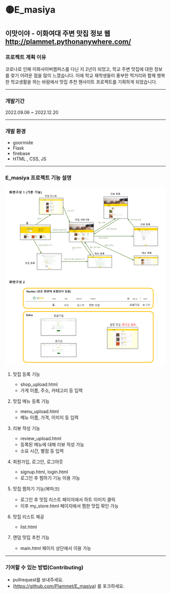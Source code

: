 # 🟡E_masiya
이맛이야 - 이화여대 주변 맛집 정보 웹  
http://plammet.pythonanywhere.com/
---

### 프로젝트 계획 이유
코로나로 인해 이화사이버캠퍼스를 다닌 지 2년이 되었고, 학교 주변 맛집에 대한 정보를 찾기 어려운 점을 많이 느꼈습니다. 
이에 학교 재학생들이 풍부한 먹거리와 함께 행복한 학교생활을 하는 바람에서 맛집 추천 웬사이트 프로젝트를 기획하게 되었습니다.

---
### 개발기간
2022.09.06 ~ 2022.12.20

---
### 개발 환경
- goormide
- Flask
- firebase
- HTML , CSS, JS

---

### E_masiya 프로젝트 기능 설명

![pages](./화면구성1.png)
![pages](./화면구성2.png)

1. 맛집 등록 기능
    - shop_upload.html
    - 가게 이름, 주소, 카테고리 등 입력

2. 맛집 메뉴 등록 기능
    - menu_upload.html
    - 메뉴 이름, 가격, 이미지 등 입력

3. 리뷰 작성 기능
    - review_upload.html
    - 등록된 메뉴에 대해 리뷰 작성 가능
    - 소요 시간, 별점 등 입력

4.  회원가입, 로그인, 로그아웃
    - signup.html, login.html
    - 로그인 후 찜하기 기능 이용 가능

5. 맛집 찜하기 기능(북마크)
    - 로그인 후 맛집 리스트 페이지에서 하트 이미지 클릭
    - 이후 my_store.html 페이지에서 찜한 맛집 확인 가능

6. 맛집 리스트 제공
    - list.html

7. 랜덤 맛집 추천 기능
    - main.html 페이지 상단에서 이용 가능

---

### 기여할 수 있는 방법(Contributing)
- pullrequest를 보내주세요.
- (https://github.com/Plammet/E_masiya) 를 포크하세요.
